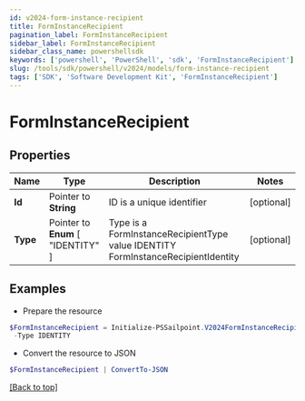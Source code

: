 ```yaml
---
id: v2024-form-instance-recipient
title: FormInstanceRecipient
pagination_label: FormInstanceRecipient
sidebar_label: FormInstanceRecipient
sidebar_class_name: powershellsdk
keywords: ['powershell', 'PowerShell', 'sdk', 'FormInstanceRecipient'] 
slug: /tools/sdk/powershell/v2024/models/form-instance-recipient
tags: ['SDK', 'Software Development Kit', 'FormInstanceRecipient']
---
```



# FormInstanceRecipient

## Properties

Name | Type | Description | Notes
------------ | ------------- | ------------- | -------------
**Id** |  Pointer to **String** | ID is a unique identifier | [optional] 
**Type** |  Pointer to  **Enum** [  "IDENTITY" ] | Type is a FormInstanceRecipientType value IDENTITY FormInstanceRecipientIdentity | [optional] 

## Examples

- Prepare the resource
```powershell
$FormInstanceRecipient = Initialize-PSSailpoint.V2024FormInstanceRecipient  -Id 00000000-0000-0000-0000-000000000000 `
 -Type IDENTITY
```

- Convert the resource to JSON
```powershell
$FormInstanceRecipient | ConvertTo-JSON
```


[[Back to top]](#) 

